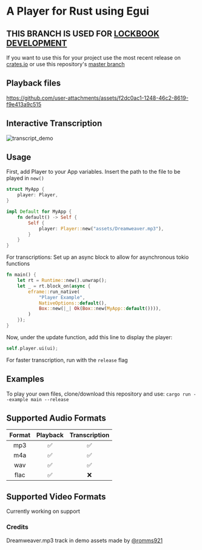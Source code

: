# A Player for Rust using Egui

## THIS BRANCH IS USED FOR [LOCKBOOK DEVELOPMENT](https://lockbook.net/)

If you want to use this for your project use the most recent release on [crates.io](https://crates.io/crates/egui_player) or use this repository's [master branch](https://github.com/AravDesai/egui-player)

## Playback files

https://github.com/user-attachments/assets/f2dc0ac1-1248-46c2-8619-f9e413a9c515

## Interactive Transcription

![transcript_demo](https://github.com/user-attachments/assets/4ebc03fa-229f-4143-a66b-c18395a6ddcc)

## Usage

First, add Player to your App variables. Insert the path to the file to be played in `new()`

```rust
struct MyApp {
    player: Player,
}

impl Default for MyApp {
    fn default() -> Self {
        Self {
            player: Player::new("assets/Dreamweaver.mp3"),
        }
    }
}
```

For transcriptions: Set up an async block to allow for asynchronous tokio functions

```rust
fn main() {
    let rt = Runtime::new().unwrap();
    let _ = rt.block_on(async {
        eframe::run_native(
            "Player Example",
            NativeOptions::default(),
            Box::new(|_| Ok(Box::new(MyApp::default()))),
        )
    });
}
```

Now, under the update function, add this line to display the player:

```rust
self.player.ui(ui);
```

For faster transcription, run with the `release` flag

## Examples

To play your own files, clone/download this repository and use:
`cargo run --example main --release`

## Supported Audio Formats

| Format | Playback | Transcription |
| :----: | :------: | :-----------: |
|  mp3   |    ✅    |      ✅       |
|  m4a   |    ✅    |      ✅       |
|  wav   |    ✅    |      ✅       |
|  flac  |    ✅    |      ❌       |

## Supported Video Formats

Currently working on support

### Credits

Dreamweaver.mp3 track in demo assets made by [@romms921](https://github.com/romms921)
